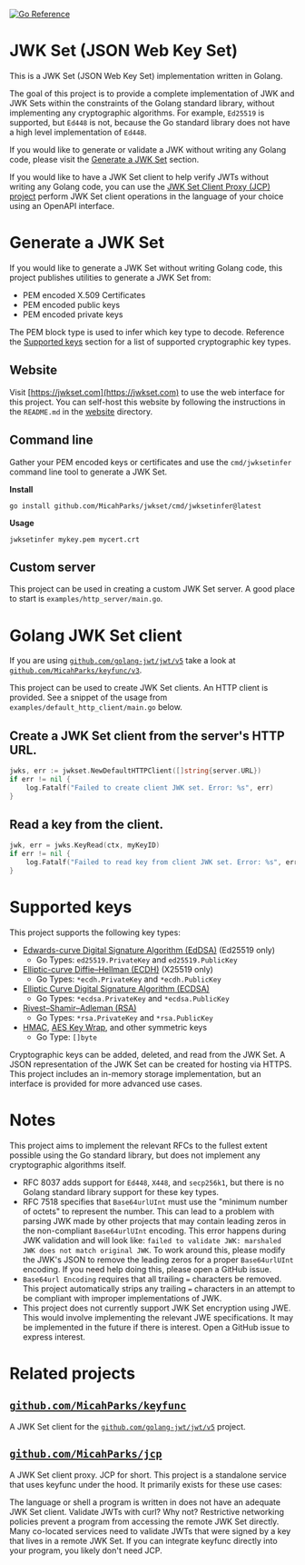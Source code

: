 [![Go Reference](https://pkg.go.dev/badge/github.com/MicahParks/jwkset.svg)](https://pkg.go.dev/github.com/MicahParks/jwkset)

# JWK Set (JSON Web Key Set)

This is a JWK Set (JSON Web Key Set) implementation written in Golang.

The goal of this project is to provide a complete implementation of JWK and JWK Sets within the constraints of the
Golang standard library, without implementing any cryptographic algorithms. For example, `Ed25519` is supported, but
`Ed448` is not, because the Go standard library does not have a high level implementation of `Ed448`.

If you would like to generate or validate a JWK without writing any Golang code, please visit
the [Generate a JWK Set](#generate-a-jwk-set) section.

If you would like to have a JWK Set client to help verify JWTs without writing any Golang code, you can use the
[JWK Set Client Proxy (JCP) project](https://github.com/MicahParks/jcp) perform JWK Set client operations in the
language of your choice using an OpenAPI interface.

# Generate a JWK Set

If you would like to generate a JWK Set without writing Golang code, this project publishes utilities to generate a JWK
Set from:

* PEM encoded X.509 Certificates
* PEM encoded public keys
* PEM encoded private keys

The PEM block type is used to infer which key type to decode. Reference the [Supported keys](#supported-keys) section
for a list of supported cryptographic key types.

## Website

Visit [https://jwkset.com](https://jwkset.com) to use the web interface for this project. You can self-host this website
by following the instructions in the `README.md` in
the [website](https://github.com/MicahParks/jwkset/tree/master/website) directory.

## Command line

Gather your PEM encoded keys or certificates and use the `cmd/jwksetinfer` command line tool to generate a JWK Set.

**Install**

```
go install github.com/MicahParks/jwkset/cmd/jwksetinfer@latest
```

**Usage**

```
jwksetinfer mykey.pem mycert.crt
```

## Custom server

This project can be used in creating a custom JWK Set server. A good place to start is `examples/http_server/main.go`.

# Golang JWK Set client

If you are using [`github.com/golang-jwt/jwt/v5`](https://github.com/golang-jwt/jwt) take a look
at [`github.com/MicahParks/keyfunc/v3`](https://github.com/MicahParks/keyfunc).

This project can be used to create JWK Set clients. An HTTP client is provided. See a snippet of the usage
from `examples/default_http_client/main.go` below.

## Create a JWK Set client from the server's HTTP URL.

```go
jwks, err := jwkset.NewDefaultHTTPClient([]string{server.URL})
if err != nil {
	log.Fatalf("Failed to create client JWK set. Error: %s", err)
}
```

## Read a key from the client.

```go
jwk, err = jwks.KeyRead(ctx, myKeyID)
if err != nil {
	log.Fatalf("Failed to read key from client JWK set. Error: %s", err)
}
```

# Supported keys

This project supports the following key types:

* [Edwards-curve Digital Signature Algorithm (EdDSA)](https://en.wikipedia.org/wiki/EdDSA) (Ed25519 only)
    * Go Types: `ed25519.PrivateKey` and `ed25519.PublicKey`
* [Elliptic-curve Diffie–Hellman (ECDH)](https://en.wikipedia.org/wiki/Elliptic-curve_Diffie%E2%80%93Hellman) (X25519
  only)
    * Go Types: `*ecdh.PrivateKey` and `*ecdh.PublicKey`
* [Elliptic Curve Digital Signature Algorithm (ECDSA)](https://en.wikipedia.org/wiki/Elliptic_Curve_Digital_Signature_Algorithm)
    * Go Types: `*ecdsa.PrivateKey` and `*ecdsa.PublicKey`
* [Rivest–Shamir–Adleman (RSA)](https://en.wikipedia.org/wiki/RSA_(cryptosystem))
    * Go Types: `*rsa.PrivateKey` and `*rsa.PublicKey`
* [HMAC](https://en.wikipedia.org/wiki/HMAC), [AES Key Wrap](https://en.wikipedia.org/wiki/Key_Wrap), and other
  symmetric keys
    * Go Type: `[]byte`

Cryptographic keys can be added, deleted, and read from the JWK Set. A JSON representation of the JWK Set can be created
for hosting via HTTPS. This project includes an in-memory storage implementation, but an interface is provided for more
advanced use cases.

# Notes

This project aims to implement the relevant RFCs to the fullest extent possible using the Go standard library, but does
not implement any cryptographic algorithms itself.

* RFC 8037 adds support for `Ed448`, `X448`, and `secp256k1`, but there is no Golang standard library support for these
  key types.
* RFC 7518 specifies that `Base64urlUInt` must use the "minimum number of octets" to represent the number. This can lead
  to a problem with parsing JWK made by other projects that may contain leading zeros in the
  non-compliant `Base64urlUInt` encoding. This error happens during JWK validation and will look
  like: `failed to validate JWK: marshaled JWK does not match original JWK`. To work around this, please modify the
  JWK's JSON to remove the leading zeros for a proper `Base64urlUInt` encoding. If you need help doing this, please open
  a GitHub issue.
* `Base64url Encoding` requires that all trailing `=` characters be removed. This project automatically strips any
  trailing `=` characters in an attempt to be compliant with improper implementations of JWK.
* This project does not currently support JWK Set encryption using JWE. This would involve implementing the relevant JWE
  specifications. It may be implemented in the future if there is interest. Open a GitHub issue to express interest.

# Related projects

## [`github.com/MicahParks/keyfunc`](https://github.com/MicahParks/keyfunc)

A JWK Set client for the [`github.com/golang-jwt/jwt/v5`](https://github.com/golang-jwt/jwt) project.

## [`github.com/MicahParks/jcp`](https://github.com/MicahParks/jcp)

A JWK Set client proxy. JCP for short. This project is a standalone service that uses keyfunc under the hood. It
primarily exists for these use cases:

The language or shell a program is written in does not have an adequate JWK Set client. Validate JWTs with curl? Why
not?
Restrictive networking policies prevent a program from accessing the remote JWK Set directly.
Many co-located services need to validate JWTs that were signed by a key that lives in a remote JWK Set.
If you can integrate keyfunc directly into your program, you likely don't need JCP.
